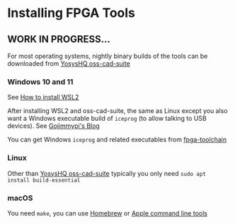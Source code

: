 # Installing FPGA Tools

## WORK IN PROGRESS...

For most operating systems, nightly binary builds of the tools can be downloaded
from
[YosysHQ oss-cad-suite](https://github.com/YosysHQ/oss-cad-suite-build/releases)

### Windows 10 and 11

See [How to install WSL2](https://docs.microsoft.com/en-us/windows/wsl/install)

After installing WSL2 and oss-cad-suite, the same as Linux except you also want
a Windows executable build of `iceprog` (to allow talking to USB devices).
See
[Gojimmypi's Blog](https://gojimmypi.blogspot.com/2020/12/ice40-fpga-programming-with-wsl-and.html)

You can get Windows `iceprog` and related executables from
[fpga-toolchain](https://github.com/YosysHQ/fpga-toolchain/releases/tag/nightly-20210318)

### Linux

Other than [YosysHQ oss-cad-suite](https://github.com/YosysHQ/oss-cad-suite-build/releases)
typically you only need `sudo apt install build-essential`

### macOS

You need `make`, you can use [Homebrew](https://brew.sh/) or
[Apple command line tools](https://www.embarcadero.com/starthere/xe5/mobdevsetup/ios/en/installing_the_commandline_tools.html)

